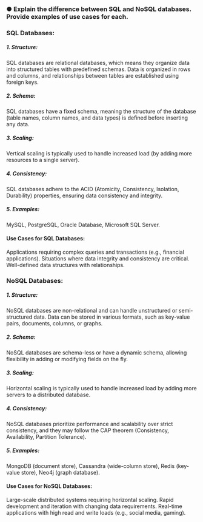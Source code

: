 ### ● Explain the difference between SQL and NoSQL databases. Provide examples of use cases for each.


### SQL Databases:

##### 1. Structure:
SQL databases are relational databases, which means they organize data into structured tables with predefined schemas.
Data is organized in rows and columns, and relationships between tables are established using foreign keys.

##### 2. Schema:
SQL databases have a fixed schema, meaning the structure of the database (table names, column names, and data types) is defined before inserting any data.

##### 3. Scaling:
Vertical scaling is typically used to handle increased load (by adding more resources to a single server).

##### 4. Consistency:
SQL databases adhere to the ACID (Atomicity, Consistency, Isolation, Durability) properties, ensuring data consistency and integrity.

##### 5. Examples:
MySQL, PostgreSQL, Oracle Database, Microsoft SQL Server.

#### Use Cases for SQL Databases:
Applications requiring complex queries and transactions (e.g., financial applications).
Situations where data integrity and consistency are critical.
Well-defined data structures with relationships.

### NoSQL Databases:

##### 1. Structure:
NoSQL databases are non-relational and can handle unstructured or semi-structured data.
Data can be stored in various formats, such as key-value pairs, documents, columns, or graphs.

##### 2. Schema:
NoSQL databases are schema-less or have a dynamic schema, allowing flexibility in adding or modifying fields on the fly.

##### 3. Scaling:
Horizontal scaling is typically used to handle increased load by adding more servers to a distributed database.

##### 4. Consistency:
NoSQL databases prioritize performance and scalability over strict consistency, and they may follow the CAP theorem (Consistency, Availability, Partition Tolerance).

##### 5. Examples:
MongoDB (document store), Cassandra (wide-column store), Redis (key-value store), Neo4j (graph database).

#### Use Cases for NoSQL Databases:
Large-scale distributed systems requiring horizontal scaling.
Rapid development and iteration with changing data requirements.
Real-time applications with high read and write loads (e.g., social media, gaming).
